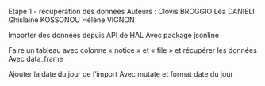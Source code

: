 Etape 1 - récupération des données 
Auteurs :
Clovis BROGGIO
Léa DANIELI
Ghislaine KOSSONOU
Hélène VIGNON

Importer des données depuis API de HAL
Avec package jsonline

Faire un tableau avec colonne « notice » et « file » et récupérer les données 
Avec data_frame 

Ajouter la date du jour de l’import
Avec mutate et format date du jour 

